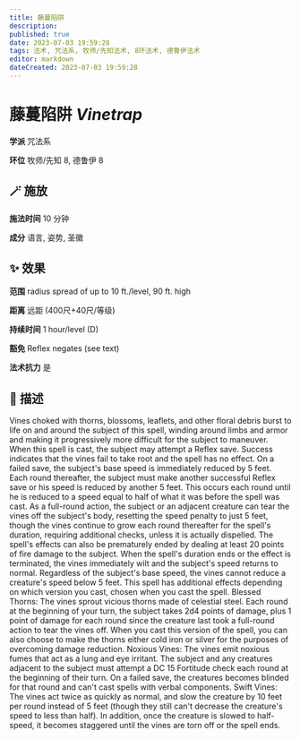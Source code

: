 ```yaml
---
title: 藤蔓陷阱
description: 
published: true
date: 2023-07-03 19:59:28
tags: 法术, 咒法系, 牧师/先知法术, 8环法术, 德鲁伊法术
editor: markdown
dateCreated: 2023-07-03 19:59:28
---
```


# **藤蔓陷阱** *Vinetrap*

**学派** 咒法系 

**环位** 牧师/先知 8, 德鲁伊 8

## 🪄 施放

**施法时间** 10 分钟

**成分** 语言, 姿势, 圣徽

## ✨ 效果  

**范围** radius spread of up to 10 ft./level, 90 ft. high

**距离** 远距 (400尺+40尺/等级)  

**持续时间** 1 hour/level (D) 

**豁免** Reflex negates (see text)

**法术抗力** 是

## 📖 描述

Vines choked with thorns, blossoms, leaflets, and other floral debris burst to life on and around the subject of this spell, winding around limbs and armor and making it progressively more difficult for the subject to maneuver. When this spell is cast, the subject may attempt a Reflex save. Success indicates that the vines fail to take root and the spell has no effect. On a failed save, the subject's base speed is immediately reduced by 5 feet. Each round thereafter, the subject must make another successful Reflex save or his speed is reduced by another 5 feet. This occurs each round until he is reduced to a speed equal to half of what it was before the spell was cast.  As a full-round action, the subject or an adjacent creature can tear the vines off the subject's body, resetting the speed penalty to just 5 feet, though the vines continue to grow each round thereafter for the spell's duration, requiring additional checks, unless it is actually dispelled. The spell's effects can also be prematurely ended by dealing at least 20 points of fire damage to the subject. When the spell's duration ends or the effect is terminated, the vines immediately wilt and the subject's speed returns to normal. Regardless of the subject's base speed, the vines cannot reduce a creature's speed below 5 feet.  This spell has additional effects depending on which version you cast, chosen when you cast the spell.  Blessed Thorns: The vines sprout vicious thorns made of celestial steel. Each round at the beginning of your turn, the subject takes 2d4 points of damage, plus 1 point of damage for each round since the creature last took a full-round action to tear the vines off. When you cast this version of the spell, you can also choose to make the thorns either cold iron or silver for the purposes of overcoming damage reduction.  Noxious Vines: The vines emit noxious fumes that act as a lung and eye irritant. The subject and any creatures adjacent to the subject must attempt a DC 15 Fortitude check each round at the beginning of their turn. On a failed save, the creatures becomes blinded for that round and can't cast spells with verbal components.  Swift Vines: The vines act twice as quickly as normal, and slow the creature by 10 feet per round instead of 5 feet (though they still can't decrease the creature's speed to less than half). In addition, once the creature is slowed to half-speed, it becomes staggered until the vines are torn off or the spell ends.
    